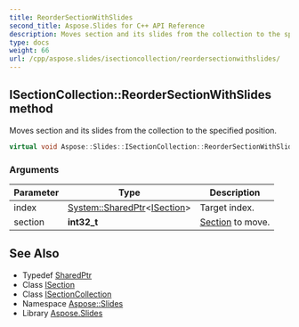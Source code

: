 ```yaml
---
title: ReorderSectionWithSlides
second_title: Aspose.Slides for C++ API Reference
description: Moves section and its slides from the collection to the specified position.
type: docs
weight: 66
url: /cpp/aspose.slides/isectioncollection/reordersectionwithslides/
---
```

## ISectionCollection::ReorderSectionWithSlides method


Moves section and its slides from the collection to the specified position.

```cpp
virtual void Aspose::Slides::ISectionCollection::ReorderSectionWithSlides(System::SharedPtr<ISection> section, int32_t index)=0
```


### Arguments

| Parameter | Type | Description |
| --- | --- | --- |
| index | [System::SharedPtr](../../../system/sharedptr/)\<[ISection](../../isection/)\> | Target index. |
| section | **int32_t** | [Section](../../section/) to move. |

## See Also

* Typedef [SharedPtr](../../../system/sharedptr/)
* Class [ISection](../../isection/)
* Class [ISectionCollection](../)
* Namespace [Aspose::Slides](../../)
* Library [Aspose.Slides](../../../)
